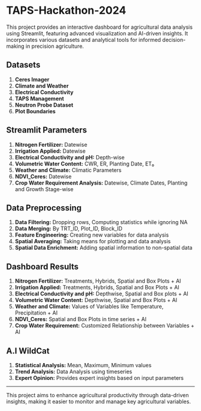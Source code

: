 # TAPS-Hackathon-2024

This project provides an interactive dashboard for agricultural data analysis using Streamlit, featuring advanced visualization and AI-driven insights. It incorporates various datasets and analytical tools for informed decision-making in precision agriculture.

## Datasets
1. **Ceres Imager**
2. **Climate and Weather**
3. **Electrical Conductivity**
4. **TAPS Management**
5. **Neutron Probe Dataset**
6. **Plot Boundaries**

## Streamlit Parameters
1. **Nitrogen Fertilizer:** Datewise
2. **Irrigation Applied:** Datewise
3. **Electrical Conductivity and pH:** Depth-wise
4. **Volumetric Water Content:** CWR, ER, Planting Date, ET₀
5. **Weather and Climate:** Climatic Parameters
6. **NDVI_Ceres:** Datewise
7. **Crop Water Requirement Analysis:** Datewise, Climate Dates, Planting and Growth Stage-wise

## Data Preprocessing
1. **Data Filtering:** Dropping rows, Computing statistics while ignoring NA
2. **Data Merging:** By TRT_ID, Plot_ID, Block_ID
3. **Feature Engineering:** Creating new variables for data analysis
4. **Spatial Averaging:** Taking means for plotting and data analysis
5. **Spatial Data Enrichment:** Adding spatial information to non-spatial data

## Dashboard Results
1. **Nitrogen Fertilizer:** Treatments, Hybrids, Spatial and Box Plots + AI
2. **Irrigation Applied:** Treatments, Hybrids, Spatial and Box Plots + AI
3. **Electrical Conductivity and pH:** Depthwise, Spatial and Box plots + AI
4. **Volumetric Water Content:** Depthwise, Spatial and Box Plots + AI
5. **Weather and Climate:** Values of Variables like Temperature, Precipitation + AI
6. **NDVI_Ceres:** Spatial and Box Plots in time series + AI
7. **Crop Water Requirement:** Customized Relationship between Variables + AI

## A.I WildCat
1. **Statistical Analysis:** Mean, Maximum, Minimum values
2. **Trend Analysis:** Data Analysis using timeseries
3. **Expert Opinion:** Provides expert insights based on input parameters

---

This project aims to enhance agricultural productivity through data-driven insights, making it easier to monitor and manage key agricultural variables. 
